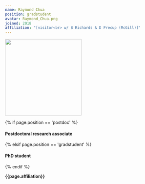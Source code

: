 ```yaml
---
name: Raymond Chua
position: gradstudent
avatar: Raymond_Chua.png
joined: 2018
affiliation: "[visitor<br> w/ B Richards & D Precup (McGill)]"
---
```


<img width="250" src="{{site.baseurl}}/images/people/{{page.avatar}}" data-action="zoom">

 {% if page.position == 'postdoc' %}
<h4>Postdoctoral research associate</h4>
 {% elsif page.position == 'gradstudent' %}
<h4>PhD student</h4>
 {% endif %}

<b>{{page.affiliation}}</b>